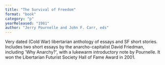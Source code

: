 ```yaml
---
title: "The Survival of Freedom"
format: "book"
category: "p"
yearReleased: "1981"
author: "Jerry Pournelle and John F. Carr, eds"
---
```

Very dated (Cold War)  libertarian anthology of essays and SF short stories. Includes two short essays  by the anarcho-capitalist David Friedman, including 'Why Anarchy?', with a  lukewarm introductory note by Pournelle. It won the Libertarian Futurist Society  Hall of Fame Award in 2001.
